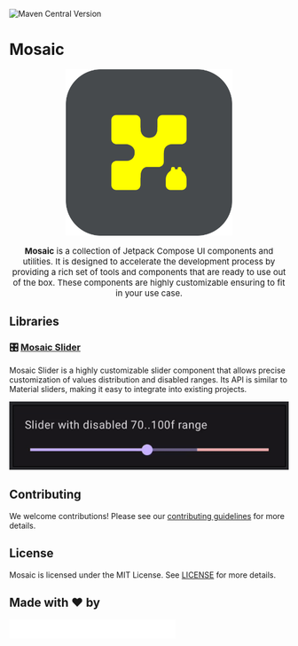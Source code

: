 ![Maven Central Version](https://img.shields.io/maven-central/v/io.monstarlab.mosaic/slider)
# Mosaic


<p align="center">
  <img src="./docs/assets/logo.svg" alt="Mosaic Logo" width="300"/>
</p>

<p align="center" style="font-size: 15px;">
  <strong>Mosaic</strong> is a collection of Jetpack Compose UI components and utilities. It is designed to accelerate the development process by providing a rich set of tools and components that are ready to use out of the box. These components are highly customizable ensuring to fit in your use case. 
</p>


## Libraries

### 🎛️ [Mosaic Slider](./slider/)
Mosaic Slider is a highly customizable slider component that allows precise customization of values distribution and disabled ranges. Its API is similar to Material sliders, making it easy to integrate into existing projects.

![Disabled range](./docs/assets/example_disabled_range.gif)


## Contributing

We welcome contributions! Please see our [contributing guidelines](CONTRIBUTING.md) for more details.

## License

Mosaic is licensed under the MIT License. See [LICENSE](LICENSE.md) for more details.


## Made with ❤️ by
<p>
  <img src="./docs/assets/ml_logo.png" alt="Monstarlab Logo" width="300"/>
</p>
